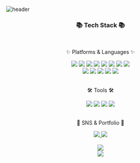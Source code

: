 
![header](https://capsule-render.vercel.app/api?type=waving&color=9bd7fc&height=300&section=header&text=dragxn1026%20GitHub&fontSize=70&fontColor=FFFFFF&animation=fadeIn&fontAlignY=38&desc=Welcome!&descAlignY=51&descAlign=62)

<div align=center>
   <h3>📚 Tech Stack 📚</h3>
   <br/>
   <p>✨ Platforms & Languages ✨</p>
   <img src="https://img.shields.io/badge/Java-007396?style=flat&logo=Conda-Forge&logoColor=white" />
   <img src="https://img.shields.io/badge/SpringBoot-6DB33F?style=flat&logo=Spring Boot&logoColor=white" />
   <img src="https://img.shields.io/badge/Oracle%20SQL-F80000?style=flat&logo=Oracle&logoColor=white" />
   <img src="https://img.shields.io/badge/MySQL-4479A1?style=flat&logo=mysql&logoColor=white"/>
   <img src="https://img.shields.io/badge/SpringSecurity-6DB33F?style=flat&logo=springsecurity&logoColor=white"/>
   <img src="https://img.shields.io/badge/JPA-003366?style=flat&logo=spring&logoColor=white"/>
   <img src="https://img.shields.io/badge/Hibernate-59666C?style=flat&logo=hibernate&logoColor=white"/>
   <img src="https://img.shields.io/badge/Junit5-25A162?style=flat&logo=junit5&logoColor=white"/>
   <br/>
   <img src="https://img.shields.io/badge/React-61DAFB?style=flat&logo=React&logoColor=white"/>
   <img src="https://img.shields.io/badge/HTML5-E34F26?style=flat&logo=html5&logoColor=white"/>
   <img src="https://img.shields.io/badge/JavaScript-F7DF1E?style=flat&logo=javascript&logoColor=white"/>
   <img src="https://img.shields.io/badge/CSS3-1572B6?style=flat&logo=css3&logoColor=white"/>
   <img src="https://img.shields.io/badge/Styled Components-DB7093?style=flat&logo=styledcomponents&logoColor=white"/>
   <br/>
   <br/>
   <p> 🛠 Tools 🛠 </p>
   <img src="https://img.shields.io/badge/Intellij IDEA-000000?style=flat&logo=intellijidea&logoColor=white"/>
   <img src="https://img.shields.io/badge/Visual Studio Code-007ACC?style=flat&logo=visualstudiocode&logoColor=white"/>
   <img src="https://img.shields.io/badge/GitHub-181717?style=flat&logo=GitHub&logoColor=white" />
   <img src="https://img.shields.io/badge/AWS EC2-232F3E?style=flat&logo=amazonec2&logoColor=white" />
   <br/>
   <br/>
   <p>🎨 SNS & Portfolio 🎨</p>
   <a href="https://velog.io/@yasungg">
      <img src="https://img.shields.io/badge/velog-20C997?style=flat&logo=velog&logoColor=white" />
   </a>
   <a href="mailto:dragxn1026@gmail.com">
      <img src="https://img.shields.io/badge/Mail-30B980?style=flat&logo=Gmail&logoColor=white" />
   </a>

</div>
<br/>
<div align="center">
  <img src="https://github-readme-stats.vercel.app/api/top-langs/?username=yasungg&exclude_repo=tromxx.github.io&layout=compact&theme=tokyonight"/>
   <br/>
<img src="https://github-readme-stats.vercel.app/api?username=yasungg&show_icons=true">
</div>

<!--
**yasungg/yasungg** is a ✨ _special_ ✨ repository because its `README.md` (this file) appears on your GitHub profile.

Here are some ideas to get you started:

- 🔭 I’m currently working on ...
- 🌱 I’m currently learning ...
- 👯 I’m looking to collaborate on ...
- 🤔 I’m looking for help with ...
- 💬 Ask me about ...
- 📫 How to reach me: ...
- 😄 Pronouns: ...
- ⚡ Fun fact: ...
-->
